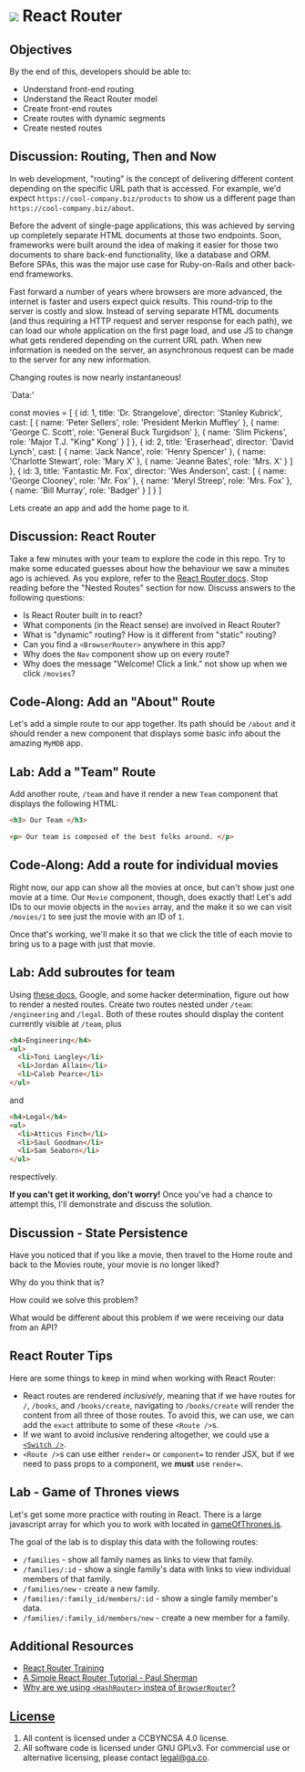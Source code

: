
# ![](https://ga-dash.s3.amazonaws.com/production/assets/logo-9f88ae6c9c3871690e33280fcf557f33.png) React Router

## Objectives

By the end of this, developers should be able to:

- Understand front-end routing
- Understand the React Router model
- Create front-end routes
- Create routes with dynamic segments
- Create nested routes

## Discussion: Routing, Then and Now

In web development, "routing" is the concept of delivering different content
depending on the specific URL path that is accessed. For example, we'd expect
`https://cool-company.biz/products` to show us a different page than
`https://cool-company.biz/about`.

Before the advent of single-page applications, this was achieved by serving
up completely separate HTML documents at those two endpoints. Soon, frameworks
were built around the idea of making it easier for those two documents to share
back-end functionality, like a database and ORM. Before SPAs, this was the major
use case for Ruby-on-Rails and other back-end frameworks.

Fast forward a number of years where browsers are more advanced, the internet
is faster and users expect quick results. This round-trip to the server is
costly and slow. Instead of serving separate HTML documents (and thus requiring
a HTTP request and server response for each path), we can load our whole
application on the first page load, and use JS to change what gets rendered
depending on the current URL path. When new information is needed on the server,
an asynchronous request can be made to the server for any new information.

Changing routes is now nearly instantaneous!

`Data:'

const movies = [
  {
    id: 1,
    title: 'Dr. Strangelove',
    director: 'Stanley Kubrick',
    cast: [
      {
        name: 'Peter Sellers',
        role: 'President Merkin Muffley'
      },
      {
        name: 'George C. Scott',
        role: 'General Buck Turgidson'
      },
      {
        name: 'Slim Pickens',
        role: 'Major T.J. "King" Kong'
      }
    ]
  },
  {
    id: 2,
    title: 'Eraserhead',
    director: 'David Lynch',
    cast: [
      {
        name: 'Jack Nance',
        role: 'Henry Spencer'
      },
      {
        name: 'Charlotte Stewart',
        role: 'Mary X'
      },
      {
        name: 'Jeanne Bates',
        role: 'Mrs. X'
      }
    ]
  },
  {
    id: 3,
    title: 'Fantastic Mr. Fox',
    director: 'Wes Anderson',
    cast: [
      {
        name: 'George Clooney',
        role: 'Mr. Fox'
      },
      {
        name: 'Meryl Streep',
        role: 'Mrs. Fox'
      },
      {
        name: 'Bill Murray',
        role: 'Badger'
      }
    ]
  }
]

Lets create an app and add the home page to it.

## Discussion: React Router

Take a few minutes with your team to explore the code in this repo. Try to make
some educated guesses about how the behaviour we saw a minutes ago is achieved.
As you explore, refer to the [React Router docs](https://reacttraining.com/react-router/core/guides/philosophy/).
Stop reading before the "Nested Routes" section for now. Discuss answers to the
following questions:

- Is React Router built in to react?
- What components (in the React sense) are involved in React Router?
- What is "dynamic" routing? How is it different from "static" routing?
- Can you find a `<BrowserRouter>` anywhere in this app?
- Why does the `Nav` component show up on every route?
- Why does the message "Welcome! Click a link." not show up when we click
   `/movies`?

## Code-Along: Add an "About" Route

Let's add a simple route to our app together. Its path should be `/about`
and it should render a new component that displays some basic info about the
amazing `MyMDB` app.

## Lab: Add a "Team" Route

Add another route, `/team` and have it render a new `Team` component that
displays the following HTML:

```html
<h3> Our Team </h3>

<p> Our team is composed of the best folks around. </p>
```

## Code-Along: Add a route for individual movies

Right now, our app can show all the movies at once, but can't show just one
movie at a time. Our `Movie` component, though, does exactly that! Let's add
IDs to our movie objects in the `movies` array, and the make it so we can visit
`/movies/1` to see just the movie with an ID of `1`.

Once that's working, we'll make it so that we click the title of each movie to
bring us to a page with just that movie.

## Lab: Add subroutes for team

Using [these docs](https://reacttraining.com/react-router/core/guides/philosophy/nested-routes),
Google, and some hacker determination, figure out how to render a nested routes.
Create two routes nested under `/team`: `/engineering` and `/legal`. Both of
these routes should display the content currently visible at `/team`, plus

```HTML
<h4>Engineering</h4>
<ul>
  <li>Toni Langley</li>
  <li>Jordan Allain</li>
  <li>Caleb Pearce</li>
</ul>
```

and

```HTML
<h4>Legal</h4>
<ul>
  <li>Atticus Finch</li>
  <li>Saul Goodman</li>
  <li>Sam Seaborn</li>
</ul>
```

respectively.

**If you can't get it working, don't worry!**
Once you've had a chance to attempt this, I'll demonstrate and discuss the
solution.

## Discussion - State Persistence

Have you noticed that if you like a movie, then travel to the Home route and
back to the Movies route, your movie is no longer liked?

Why do you think that is?

How could we solve this problem?

What would be different about this problem if we were receiving our data from
an API?

## React Router Tips

Here are some things to keep in mind when working with React Router:

- React routes are rendered _inclusively_, meaning that if we have routes for
  `/`, `/books`, and `/books/create`, navigating to `/books/create` will render
  the content from all three of those routes. To avoid this, we can use, we can
  add the `exact` attribute to some of these `<Route />`s.
- If we want to avoid inclusive rendering altogether, we could use a
  [`<Switch />`](https://reacttraining.com/react-router/core/api/Switch).
- `<Route />`s can use either `render=` or `component=` to render JSX, but if we
  need to pass props to a component, we **must** use `render=`.



## Lab - Game of Thrones views

Let's get some more practice with routing in React. There is a large javascript
array for which you to work with located in [gameOfThrones.js](gameOfThrones.js).

The goal of the lab is to display this data with the following routes:

- `/families` -  show all family names as links to view that family.
- `/families/:id` - show a single family's data with links to view individual
  members of that family.
- `/families/new` - create a new family.
- `/families/:family_id/members/:id` -  show a single family member's data.
- `/families/:family_id/members/new` - create a new member for a family.

## Additional Resources

- [React Router Training](https://reacttraining.com/react-router/)
- [A Simple React Router Tutorial - Paul Sherman](https://medium.com/@pshrmn/a-simple-react-router-v4-tutorial-7f23ff27adf)
- [Why are we using `<HashRouter>` instea of `BrowserRouter`?](https://stackoverflow.com/questions/27928372/react-router-urls-dont-work-when-refreshing-or-writting-manually)

## [License](LICENSE)

1. All content is licensed under a CC­BY­NC­SA 4.0 license.
1. All software code is licensed under GNU GPLv3. For commercial use or
    alternative licensing, please contact legal@ga.co.
